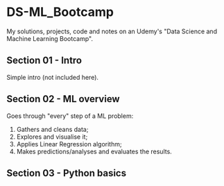 # DS-ML_Bootcamp
My solutions, projects, code and notes on an Udemy's "Data Science and Machine Learning Bootcamp".


## Section 01 - Intro

Simple intro (not included here).

## Section 02 - ML overview

Goes through "every" step of a ML problem:

1. Gathers and cleans data;
2. Explores and visualise it;
3. Applies Linear Regression algorithm;
4. Makes predictions/analyses and evaluates the results.

## Section 03 - Python basics



